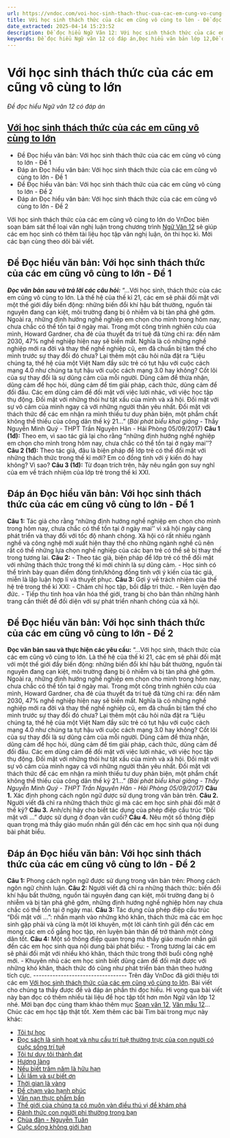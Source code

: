 ```yaml
---
url: https://vndoc.com/voi-hoc-sinh-thach-thuc-cua-cac-em-cung-vo-cung-to-lon-251156
title: Với học sinh thách thức của các em cũng vô cùng to lớn - Đề đọc hiểu Ngữ văn 12 có đáp án - VnDoc.com
date_extracted: 2025-04-14 15:23:52
description: Đề đọc hiểu Ngữ Văn 12: Với học sinh thách thức của các em cũng vô cùng to lớn được VnDoc biên soạn gửi tặng các em học sinh lớp 12 giúp các em có thêm đề luyện tập phần Đọc hiểu văn bản, chuẩn bị hành trang cho kì thi THPT Quốc gia được tốt nhất.
keywords: Đề đọc hiểu Ngữ văn 12 có đáp án,Đọc hiểu văn bản lớp 12,Đề đọc hiểu văn bản,Gợi ý đáp án Đọc hiểu văn bản,đọc hiểu văn bản,Với học sinh thách thức của các em cũng vô cùng to lớn,Đáp án Đọc hiểu văn bản Với học sinh thách thức của các em cũng vô cùng to lớn,đọc hiểu Với học sinh thách thức của các em cũng vô cùng to lớn
---
```


# Với học sinh thách thức của các em cũng vô cùng to lớn
 _Đề đọc hiểu Ngữ văn 12 có đáp án_
## [Với học sinh thách thức của các em cũng vô cùng to lớn](<https://vndoc.com/voi-hoc-sinh-thach-thuc-cua-cac-em-cung-vo-cung-to-lon-251156>)
  * Đề Đọc hiểu văn bản: Với học sinh thách thức của các em cũng vô cùng to lớn - Đề 1
  * Đáp án Đọc hiểu văn bản: Với học sinh thách thức của các em cũng vô cùng to lớn - Đề 1
  * Đề Đọc hiểu văn bản: Với học sinh thách thức của các em cũng vô cùng to lớn - Đề 2
  * Đáp án Đọc hiểu văn bản: Với học sinh thách thức của các em cũng vô cùng to lớn - Đề 2

Với học sinh thách thức của các em cũng vô cùng to lớn do VnDoc biên soạn bám sát thể loại văn nghị luận trong chương trình [Ngữ Văn 12](<https://vndoc.com/ngu-van-lop12>) sẽ giúp các em học sinh có thêm tài liệu học tập văn nghị luận, ôn thi học kì. Mời các bạn cùng theo dõi bài viết.
## Đề Đọc hiểu văn bản: Với học sinh thách thức của các em cũng vô cùng to lớn - Đề 1
**_Đọc văn bản sau và trả lời các câu hỏi:_**
“...Với học sinh, thách thức của các em cũng vô cùng to lớn.
Là thế hệ của thế kỉ 21, các em sẽ phải đối mặt với một thế giới đầy biến động: những biến đổi khí hậu bất thường, nguồn tài nguyên đang cạn kiệt, môi trường đang bị ô nhiễm và bị tàn phá ghê gớm. Ngoài ra, những định hướng nghề nghiệp em chọn cho mình trong hôm nay, chưa chắc có thể tồn tại ở ngày mai. Trong một công trình nghiên cứu của mình, Howard Gardner, cha đẻ của thuyết đa trí tuệ đã từng chỉ ra: đến năm 2030, 47% nghề nghiệp hiện nay sẽ biến mất. Nghĩa là có những nghề nghiệp mới ra đời và thay thế nghề nghiệp cũ, em đã chuẩn bị tâm thế cho mình trước sự thay đổi đó chưa?
Lại thêm một câu hỏi nữa đặt ra “Liệu chúng ta, thế hệ của một Việt Nam đầy sức trẻ có tụt hậu với cuộc cách mạng 4.0 như chúng ta tụt hậu với cuộc cách mạng 3.0 hay không?
Cốt lõi của sự thay đổi là sự dũng cảm của mỗi người. Dũng cảm để thừa nhận, dũng cảm để học hỏi, dũng cảm để tìm giải pháp, cách thức, dũng cảm để đối đầu.
Các em dũng cảm để đối mặt với việc lười nhác, với việc học tập thụ động. Đối mặt với những thói hư tật xấu của mình và xã hội. Đối mặt với sự vô cảm của mình ngay cả với những người thân yêu nhất. Đối mặt với thách thức để các em nhận ra mình thiếu tư duy phản biện, một phẩm chất không thể thiếu của công dân thế kỷ 21...”
\(_Bài phát biểu khai giảng_ \- Thầy Nguyễn Minh Quý - THPT Trần Nguyên Hãn - Hải Phòng 05/09/2017\)
**Câu 1 \(1đ\):** Theo em, vì sao tác giả lại cho rằng “những định hướng nghề nghiệp em chọn cho mình trong hôm nay, chưa chắc có thể tồn tại ở ngày mai’’?
**Câu 2 \(1đ\):** Theo tác giả, đâu là biện pháp để lớp trẻ có thể đối mặt với những thách thức trong thế kỉ mới? Em có đồng tình với ý kiến đó hay không? Vì sao?
**Câu 3 \(1đ\):** Từ đoạn trích trên, hãy nêu ngắn gọn suy nghĩ của em về trách nhiệm của lớp trẻ trong thế kỉ XXI.
## Đáp án Đọc hiểu văn bản: Với học sinh thách thức của các em cũng vô cùng to lớn - Đề 1
**Câu 1:**
Tác giả cho rằng “những định hướng nghề nghiệp em chọn cho mình trong hôm nay, chưa chắc có thể tồn tại ở ngày mai’’ vì xã hội ngày càng phát triển và thay đổi với tốc độ nhanh chóng. Xã hội có rất nhiều ngành nghề và công nghệ mới xuất hiện thay thế cho những ngành nghề cũ nên rất có thể những lựa chọn nghề nghiệp của các bạn trẻ có thể sẽ bị thay thế trong tương lai.
**Câu 2:**
\- Theo tác giả, biện pháp để lớp trẻ có thể đối mặt với những thách thức trong thế kỉ mới chính là sự dũng cảm.
\- Học sinh có thể trình bày quan điểm đồng tình/không đồng tình với ý kiến của tác giả, miễn là lập luận hợp lí và thuyết phục.
**Câu 3:**
Gợi ý về trách nhiệm của thế hệ trẻ trong thế kỉ XXI:
\- Chăm chỉ học tập, bồi đắp tri thức.
\- Rèn luyện đạo đức.
\- Tiếp thu tinh hoa văn hóa thế giới, trang bị cho bản thân những hành trang cần thiết để đối diện với sự phát triển nhanh chóng của xã hội.
## Đề Đọc hiểu văn bản: Với học sinh thách thức của các em cũng vô cùng to lớn - Đề 2
**Đọc văn bản sau và thực hiện các yêu cầu:**
“...Với học sinh, thách thức của các em cũng vô cùng to lớn.
Là thế hệ của thế kỉ 21, các em sẽ phải đối mặt với một thế giới đầy biến động: những biến đổi khí hậu bất thường, nguồn tài nguyên đang cạn kiệt, môi trường đang bị ô nhiễm và bị tàn phá ghê gớm. Ngoài ra, những định hướng nghề nghiệp em chọn cho mình trong hôm nay, chưa chắc có thể tồn tại ở ngày mai. Trong một công trình nghiên cứu của mình, Howard Gardner, cha đẻ của thuyết đa trí tuệ đã từng chỉ ra: đến năm 2030, 47% nghề nghiệp hiện nay sẽ biến mất. Nghĩa là có những nghề nghiệp mới ra đời và thay thế nghề nghiệp cũ, em đã chuẩn bị tâm thế cho mình trước sự thay đổi đó chưa?
Lại thêm một câu hỏi nữa đặt ra “Liệu chúng ta, thế hệ của một Việt Nam đầy sức trẻ có tụt hậu với cuộc cách mạng 4.0 như chúng ta tụt hậu với cuộc cách mạng 3.0 hay không?
Cốt lõi của sự thay đổi là sự dũng cảm của mỗi người. Dũng cảm để thừa nhận, dũng cảm để học hỏi, dũng cảm để tìm giải pháp, cách thức, dũng cảm để đối đầu.
Các em dũng cảm để đối mặt với việc lười nhác, với việc học tập thụ động. Đối mặt với những thói hư tật xấu của mình và xã hội. Đối mặt với sự vô cảm của mình ngay cả với những người thân yêu nhất. Đối mặt với thách thức để các em nhận ra mình thiếu tư duy phản biện, một phẩm chất không thể thiếu của công dân thế kỷ 21...”
 _\(Bài phát biểu khai giảng - Thầy Nguyễn Minh Quý - THPT Trần Nguyên Hãn - Hải Phòng 05/09/2017\)_
**Câu 1.** Xác định phong cách ngôn ngữ được sử dụng trong văn bản trên.
**Câu 2.** Người viết đã chỉ ra những thách thức gì mà các em học sinh phải đối mặt ở thế kỷ?
**Câu 3.** Anh/chị hãy cho biết tác dụng của phép điệp cấu trúc “Đối mặt với ...” được sử dụng ở đoạn văn cuối?
**Câu 4.** Nêu một số thông điệp quan trọng mà thầy giáo muốn nhắn gửi đến các em học sinh qua nội dung bài phát biểu.
## Đáp án Đọc hiểu văn bản: Với học sinh thách thức của các em cũng vô cùng to lớn - Đề 2
**Câu 1:**
Phong cách ngôn ngữ được sử dụng trong văn bản trên: Phong cách ngôn ngữ chính luận.
**Câu 2:**
Người viết đã chỉ ra những thách thức: biến đổi khí hậu bất thường, nguồn tài nguyên đang cạn kiệt, môi trường đang bị ô nhiễm và bị tàn phá ghê gớm, những định hướng nghề nghiệp hôm nay chưa chắc có thể tồn tại ở ngày mai.
**Câu 3:**
Tác dụng của phép điệp cấu trúc “Đối mặt với ...”: nhấn mạnh vào những khó khăn, thách thức mà các em học sinh gặp phải và cũng là một lời khuyên, một lời cảnh tỉnh gửi đến các em mong các em cố gắng học tập, rèn luyện bản thân để trở thành một công dân tốt.
**Câu 4:**
Một số thông điệp quan trọng mà thầy giáo muốn nhắn gửi đến các em học sinh qua nội dung bài phát biểu:
\- Trong tương lai các em sẽ phải đối mặt với nhiều khó khăn, thách thức trong thời buổi công nghệ mới.
\- Khuyên nhủ các em học sinh biết dũng cảm để đối mặt được với những khó khăn, thách thức đó cũng như phát triển bản thân theo hướng tích cực.
\----------------------------------
Trên đây VnDoc đã giới thiệu tới các em [Với học sinh thách thức của các em cũng vô cùng to lớn](<https://vndoc.com/voi-hoc-sinh-thach-thuc-cua-cac-em-cung-vo-cung-to-lon-251156>). Bài viết cho chúng ta thấy được đề và đáp án phần thi đọc hiểu. Hi vọng qua bài viết này bạn đọc có thêm nhiều tài liệu để học tập tốt hơn môn Ngữ văn lớp 12 nhé. Mời bạn đọc cùng tham khảo thêm mục [Soạn văn 12](<https://vndoc.com/soan-van-12-sieu-ngan>), [Văn mẫu 12](<https://vndoc.com/van-mau-12-chuyen-sau>)...
Chúc các em học tập thật tốt.
Xem thêm các bài Tìm bài trong mục này khác:
  * [Tôi tự học](</doc-hieu-toi-tu-hoc-299756>)
  * [Đọc sách là sinh hoạt và nhu cầu trí tuệ thường trực của con người có cuộc sống trí tuệ](</doc-sach-la-sinh-hoat-va-nhu-cau-tri-tue-thuong-truc-cua-con-nguoi-co-cuoc-song-tri-tue-doc-hieu-257033>)
  * [Tôi tư duy tôi thành đạt](</toi-tu-duy-toi-thanh-dat-261564>)
  * [Hương làng](</huong-lang-bang-son-256960>)
  * [Nếu biết trăm năm là hữu hạn](</neu-biet-tram-nam-la-huu-han-261562>)
  * [Lỗi lầm và sự biết ơn](</loi-lam-va-su-biet-on-253701>)
  * [Thời gian là vàng](</doc-hieu-thoi-gian-la-vang-248544>)
  * [Để chạm vào hạnh phúc](</de-cham-vao-hanh-phuc-251968>)
  * [Vấn nạn thực phẩm bẩn](</van-nan-thuc-pham-ban-257020>)
  * [Thế giới của chúng ta có muôn vàn điều thú vị để khám phá](</the-gioi-cua-chung-ta-co-muon-van-dieu-thu-vi-de-kham-pha-256705>)
  * [Đánh thức con người phi thường trong bạn](</danh-thuc-con-nguoi-phi-thuong-trong-ban-257083>)
  * [Chùa đàn - Nguyễn Tuân](</chua-dan-nguyen-tuan-261573>)
  * [Cuộc sống không giới hạn](</cuoc-song-khong-gioi-han-257655>)

